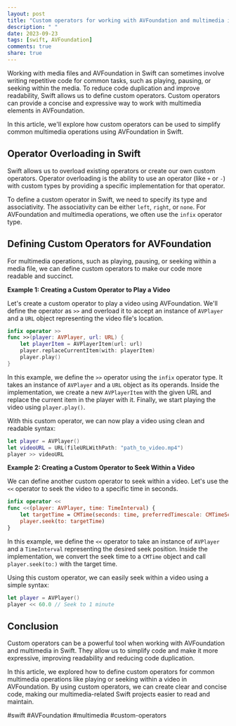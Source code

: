 ```yaml
---
layout: post
title: "Custom operators for working with AVFoundation and multimedia in Swift"
description: " "
date: 2023-09-23
tags: [swift, AVFoundation]
comments: true
share: true
---
```


Working with media files and AVFoundation in Swift can sometimes involve writing repetitive code for common tasks, such as playing, pausing, or seeking within the media. To reduce code duplication and improve readability, Swift allows us to define custom operators. Custom operators can provide a concise and expressive way to work with multimedia elements in AVFoundation.

In this article, we'll explore how custom operators can be used to simplify common multimedia operations using AVFoundation in Swift.

## Operator Overloading in Swift

Swift allows us to overload existing operators or create our own custom operators. Operator overloading is the ability to use an operator (like `+` or `-`) with custom types by providing a specific implementation for that operator.

To define a custom operator in Swift, we need to specify its type and associativity. The associativity can be either `left`, `right`, or `none`. For AVFoundation and multimedia operations, we often use the `infix` operator type.

## Defining Custom Operators for AVFoundation

For multimedia operations, such as playing, pausing, or seeking within a media file, we can define custom operators to make our code more readable and succinct.

**Example 1: Creating a Custom Operator to Play a Video**

Let's create a custom operator to play a video using AVFoundation. We'll define the operator as `>>` and overload it to accept an instance of `AVPlayer` and a `URL` object representing the video file's location.

```swift
infix operator >>
func >>(player: AVPlayer, url: URL) {
    let playerItem = AVPlayerItem(url: url)
    player.replaceCurrentItem(with: playerItem)
    player.play()
}
```
In this example, we define the `>>` operator using the `infix` operator type. It takes an instance of `AVPlayer` and a `URL` object as its operands. Inside the implementation, we create a new `AVPlayerItem` with the given URL and replace the current item in the player with it. Finally, we start playing the video using `player.play()`.

With this custom operator, we can now play a video using clean and readable syntax:

```swift
let player = AVPlayer()
let videoURL = URL(fileURLWithPath: "path_to_video.mp4")
player >> videoURL
```

**Example 2: Creating a Custom Operator to Seek Within a Video**

We can define another custom operator to seek within a video. Let's use the `<<` operator to seek the video to a specific time in seconds.

```swift
infix operator <<
func <<(player: AVPlayer, time: TimeInterval) {
    let targetTime = CMTime(seconds: time, preferredTimescale: CMTimeScale(NSEC_PER_SEC))
    player.seek(to: targetTime)
}
```
In this example, we define the `<<` operator to take an instance of `AVPlayer` and a `TimeInterval` representing the desired seek position. Inside the implementation, we convert the seek time to a `CMTime` object and call `player.seek(to:)` with the target time.

Using this custom operator, we can easily seek within a video using a simple syntax:

```swift
let player = AVPlayer()
player << 60.0 // Seek to 1 minute
```

## Conclusion

Custom operators can be a powerful tool when working with AVFoundation and multimedia in Swift. They allow us to simplify code and make it more expressive, improving readability and reducing code duplication.

In this article, we explored how to define custom operators for common multimedia operations like playing or seeking within a video in AVFoundation. By using custom operators, we can create clear and concise code, making our multimedia-related Swift projects easier to read and maintain.

#swift #AVFoundation #multimedia #custom-operators